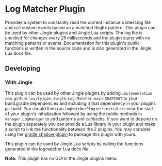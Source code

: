 # Log Matcher Plugin

Provides a system to constantly read the current instance's latest.log file and call custom events based on a matched 
RegEx pattern. This plugin can be used by other Jingle plugins and Jingle Lua scripts. The log file is checked for 
changes every 25 milliseconds and the plugin starts with no matching patterns or events. Documentation for this 
plugin's public functions is written in the source code and is also generated in the Jingle Lua docs file.

## Developing

### With Jingle
This plugin can be used by other Jingle plugins by adding 
`implementation com.github.luvvlyjude:Jingle-Log-Matcher:main-SNAPSHOT` to your build.gradle dependencies and including
it that dependency in your plugins jar build. You should then run `LogMatcherPlugin::initialize` near the start of
your plugin's initialization followed by using the public methods in `manager.LogManager` to add patterns and callbacks.
If you want to depend on the plugin separately you can provide a Lua library in your plugin and make a script to link
the functionality between the 2 plugins. You may consider using the [gradle shadow plugin](https://gradleup.com/shadow/)
to package this plugin with yours.

This plugin can be used by Jingle Lua scripts by calling the functions generated in the logmatcher Lua docs file.

**Note:** This plugin has no GUI in the Jingle plugins menu.
